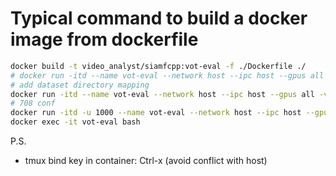 # Typical command to build a docker image from dockerfile

```bash
docker build -t video_analyst/siamfcpp:vot-eval -f ./Dockerfile ./
# docker run -itd --name vot-eval --network host --ipc host --gpus all -v /home/$USER:/home/$USER video_analyst/siamfcpp:vot-eval
# add dataset directory mapping
docker run -itd --name vot-eval --network host --ipc host --gpus all -v /home/$USER:/home/$USER -v /mnt/dataset/:/mnt/dataset video_analyst/siamfcpp:vot-eval
# 708 conf
docker run -itd -u 1000 --name vot-eval --network host --ipc host --gpus all -v /home/$USER:/home/$USER -v /mnt/dataset/:/mnt/dataset -v /mnt/data:/mnt/data video_analyst/siamfcpp:vot-eval
docker exec -it vot-eval bash
```

P.S.
- tmux bind key in container: Ctrl-x (avoid conflict with host)
